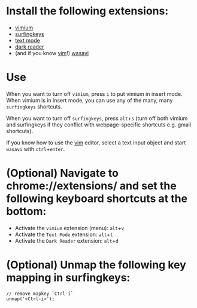 # Install the following extensions:

- [vimium](https://chrome.google.com/webstore/detail/vimium/dbepggeogbaibhgnhhndojpepiihcmeb)
- [surfingkeys](https://chrome.google.com/webstore/detail/surfingkeys/gfbliohnnapiefjpjlpjnehglfpaknnc)
- [text mode](https://chrome.google.com/webstore/detail/text-mode/adelhekhakakocomdfejiipdnaadiiib)
- [dark reader](https://chrome.google.com/webstore/detail/dark-reader/eimadpbcbfnmbkopoojfekhnkhdbieeh)
- (and if you know [vim](http://www.vim.org/)!) [wasavi]( https://chrome.google.com/webstore/detail/wasavi/dgogifpkoilgiofhhhodbodcfgomelhe)

# Use

When you want to turn off `vimium`, press `i` to put vimium in insert mode. When vimium is in insert mode, you can use any of the many, many `surfingkeys` shortcuts.

When you want to turn off `surfingkeys`, press `alt`+`s` (turn off both vimium and surfingkeys if they conflict with webpage-specific shortcuts e.g. gmail shortcuts).

If you know how to use the [vim](http://www.vim.org/) editor, select a text input object and start `wasavi` with `ctrl`+`enter`.

# (Optional) Navigate to chrome://extensions/ and set the following keyboard shortcuts at the bottom:

- Activate the `vimium` extension (menu): `alt`+`v`
- Activate the `Text Mode` extension: `alt`+`t`
- Activate the `Dark Reader` extension: `alt`+`d`

# (Optional) Unmap the following key mapping in surfingkeys: 
```
// remove mapkey `Ctrl-i`
unmap('<Ctrl-i>');
```
